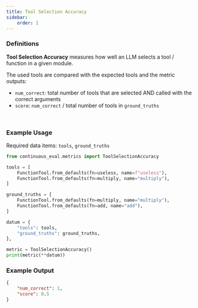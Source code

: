 ```yaml
---
title: Tool Selection Accuracy
sidebar:
    order: 1
---
```


### Definitions

**Tool Selection Accuracy** measures how well an LLM selects a tool / function in a given module.

The used tools are compared with the expected tools and the metric outputs:
-   `num_correct`: total number of tools that are selected AND called with the correct arguments
-   `score`: `num_correct` / total number of tools in `ground_truths`

<br>


### Example Usage

Required data items: `tools`, `ground_truths`

```python
from continuous_eval.metrics import ToolSelectionAccuracy

tools = [
    FunctionTool.from_defaults(fn=useless, name=f"useless"),
    FunctionTool.from_defaults(fn=multiply, name="multiply"),
]

ground_truths = [
    FunctionTool.from_defaults(fn=multiply, name="multiply"),
    FunctionTool.from_defaults(fn=add, name="add"),
]

datum = {
    "tools": tools,
    "ground_truths": ground_truths,
},

metric = ToolSelectionAccuracy()
print(metric(**datum))
```

### Example Output

```JSON
{
    "num_correct": 1, 
    "score": 0.5
}
```
